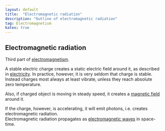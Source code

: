 ```yaml
---
layout: default
title:  "Electromagnetic radiation"
description: "Outline of electromagnetic radiation"
tag: Electromagnetism
katex: true
---
```


## Electromagnetic radiation

Third part of [electromagnetism](../../../2022/09/18/electromagnetism).

A stable electric charge creates a static electric field around it, as described in [electricity](../../../2022/09/19/electricity#electric-field). In practice, however, it is very seldom that charge is stable. Instead charges most always at least vibrate, unless they reach absolute zero temperature.  

Also, if charged object is moving in steady speed, it creates a [magnetic field](../../../2022/09/20/magnetism#electric-magnetism) around it.  

If the charge, however, is accelerating, it will emit photons, i.e. creates electromagnetic radiation.  
Electromagnetic radiation propagates as [electromagnetic waves](../../../2024/01/11/electromagnetic-wave) in space-time.



